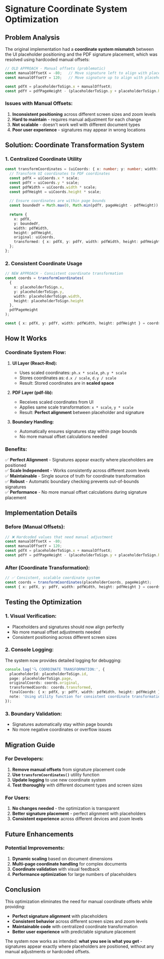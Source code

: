 # Signature Coordinate System Optimization

## Problem Analysis

The original implementation had a **coordinate system mismatch** between the UI placeholder positioning and the PDF signature placement, which was resolved using hardcoded manual offsets:

```typescript
// OLD APPROACH - Manual offsets (problematic)
const manualOffsetX = -80;   // Move signature left to align with placeholder
const manualOffsetY = 120;   // Move signature up to align with placeholder

const pdfX = placeholderToSign.x + manualOffsetX;
const pdfY = pdfPageHeight - (placeholderToSign.y + placeholderToSign.height) + manualOffsetY;
```

### Issues with Manual Offsets:

1. **Inconsistent positioning** across different screen sizes and zoom levels
2. **Hard to maintain** - requires manual adjustment for each change
3. **Not scalable** - doesn't work well with different document types
4. **Poor user experience** - signatures may appear in wrong locations

## Solution: Coordinate Transformation System

### 1. Centralized Coordinate Utility

```typescript
const transformCoordinates = (uiCoords: { x: number; y: number; width: number; height: number }, pageHeight: number) => {
  // Transform UI coordinates to PDF coordinates
  const pdfX = uiCoords.x * scale;
  const pdfY = uiCoords.y * scale;
  const pdfWidth = uiCoords.width * scale;
  const pdfHeight = uiCoords.height * scale;
  
  // Ensure coordinates are within page bounds
  const boundedY = Math.max(0, Math.min(pdfY, pageHeight - pdfHeight));
  
  return {
    x: pdfX,
    y: boundedY,
    width: pdfWidth,
    height: pdfHeight,
    original: uiCoords,
    transformed: { x: pdfX, y: pdfY, width: pdfWidth, height: pdfHeight }
  };
};
```

### 2. Consistent Coordinate Usage

```typescript
// NEW APPROACH - Consistent coordinate transformation
const coords = transformCoordinates(
  { 
    x: placeholderToSign.x, 
    y: placeholderToSign.y, 
    width: placeholderToSign.width, 
    height: placeholderToSign.height 
  }, 
  pdfPageHeight
);

const { x: pdfX, y: pdfY, width: pdfWidth, height: pdfHeight } = coords;
```

## How It Works

### Coordinate System Flow:

1. **UI Layer (React-Rnd):**
   - Uses scaled coordinates: `ph.x * scale`, `ph.y * scale`
   - Stores coordinates as: `d.x / scale`, `d.y / scale`
   - Result: Stored coordinates are in **scaled space**

2. **PDF Layer (pdf-lib):**
   - Receives scaled coordinates from UI
   - Applies same scale transformation: `x * scale`, `y * scale`
   - Result: **Perfect alignment** between placeholder and signature

3. **Boundary Handling:**
   - Automatically ensures signatures stay within page bounds
   - No more manual offset calculations needed

### Benefits:

✅ **Perfect Alignment** - Signatures appear exactly where placeholders are positioned  
✅ **Scale Independent** - Works consistently across different zoom levels  
✅ **Maintainable** - Single source of truth for coordinate transformation  
✅ **Robust** - Automatic boundary checking prevents out-of-bounds signatures  
✅ **Performance** - No more manual offset calculations during signature placement  

## Implementation Details

### Before (Manual Offsets):
```typescript
// ❌ Hardcoded values that need manual adjustment
const manualOffsetX = -80;
const manualOffsetY = 120;
const pdfX = placeholderToSign.x + manualOffsetX;
const pdfY = pdfPageHeight - (placeholderToSign.y + placeholderToSign.height) + manualOffsetY;
```

### After (Coordinate Transformation):
```typescript
// ✅ Consistent, scalable coordinate system
const coords = transformCoordinates(placeholderCoords, pageHeight);
const { x: pdfX, y: pdfY, width: pdfWidth, height: pdfHeight } = coords;
```

## Testing the Optimization

### 1. Visual Verification:
- Placeholders and signatures should now align perfectly
- No more manual offset adjustments needed
- Consistent positioning across different screen sizes

### 2. Console Logging:
The system now provides detailed logging for debugging:
```typescript
console.log('🔍 COORDINATE TRANSFORMATION:', {
  placeholderId: placeholderToSign.id,
  page: placeholderToSign.page,
  originalCoords: coords.original,
  transformedCoords: coords.transformed,
  finalCoords: { x: pdfX, y: pdfY, width: pdfWidth, height: pdfHeight },
  note: 'Using utility function for consistent coordinate transformation'
});
```

### 3. Boundary Validation:
- Signatures automatically stay within page bounds
- No more negative coordinates or overflow issues

## Migration Guide

### For Developers:

1. **Remove manual offsets** from signature placement code
2. **Use `transformCoordinates()`** utility function
3. **Update logging** to use new coordinate system
4. **Test thoroughly** with different document types and screen sizes

### For Users:

1. **No changes needed** - the optimization is transparent
2. **Better signature placement** - perfect alignment with placeholders
3. **Consistent experience** across different devices and zoom levels

## Future Enhancements

### Potential Improvements:

1. **Dynamic scaling** based on document dimensions
2. **Multi-page coordinate handling** for complex documents
3. **Coordinate validation** with visual feedback
4. **Performance optimization** for large numbers of placeholders

## Conclusion

This optimization eliminates the need for manual coordinate offsets while providing:
- **Perfect signature alignment** with placeholders
- **Consistent behavior** across different screen sizes and zoom levels
- **Maintainable code** with centralized coordinate transformation
- **Better user experience** with predictable signature placement

The system now works as intended: **what you see is what you get** - signatures appear exactly where placeholders are positioned, without any manual adjustments or hardcoded offsets.



